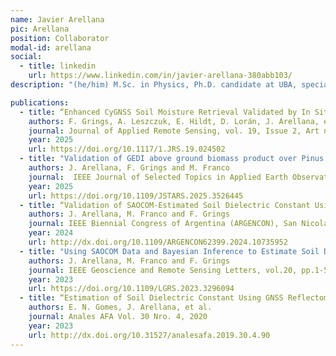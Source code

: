 ```yaml
---
name: Javier Arellana
pic: Arellana
position: Collaborator
modal-id: arellana
social:
  - title: linkedin
    url: https://www.linkedin.com/in/javier-arellana-380abb103/
description: "(he/him) M.Sc. in Physics, Ph.D. candidate at UBA, specializing in soil moisture estimation using SAR and GNSS data. Workplace: Institute of Astronomy and Space Physics, Remote Sensing Group. Skilled in physically based modeling, Bayesian inference, and advanced satellite image processing. Author of peer-reviewed publications and active contributor to scientific conferences. Possesses solid university teaching experience, serves as an invited reviewer for international journals, and engages in collaborative multidisciplinary research aimed at advancing Earth observation methods and applications."

publications:
  - title: “Enhanced CyGNSS Soil Moisture Retrieval Validated by In Situ Data in Argentina's Pampas”
    authors: F. Grings, A. Leszczuk, E. Hildt, D. Lorán, J. Arellana, et. al.
    journal: Journal of Applied Remote Sensing, vol. 19, Issue 2, Art no. 024502 
    year: 2025
    url: https://doi.org/10.1117/1.JRS.19.024502
  - title: "Validation of GEDI above ground biomass product over Pinus sp. plantations in Argentina"
    authors: J. Arellana, F. Grings and M. Franco
    journal:  IEEE Journal of Selected Topics in Applied Earth Observations and Remote Sensing, vol. 18, pp. 3728-3734
    year: 2025
    url: https://doi.org/10.1109/JSTARS.2025.3526445
  - title: “Validation of SAOCOM-Estimated Soil Dielectric Constant Using a Bayesian Inference Scheme in Agricultural Fields”
    authors: J. Arellana, M. Franco and F. Grings
    journal: IEEE Biennial Congress of Argentina (ARGENCON), San Nicolás de los Arroyos, Argentina, pp. 952-954
    year: 2024
    url: http://dx.doi.org/10.1109/ARGENCON62399.2024.10735952
  - title: "Using SAOCOM Data and Bayesian Inference to Estimate Soil Dielectric Constant in Agricultural Soils"
    authors: J. Arellana, M. Franco and F. Grings
    journal: IEEE Geoscience and Remote Sensing Letters, vol.20, pp.1-5
    year: 2023
    url: https://doi.org/10.1109/LGRS.2023.3296094
  - title: “Estimation of Soil Dielectric Constant Using GNSS Reflectometry and Interference Pattern Method”
    authors: E. N. Gomes, J. Arellana, et al.
    journal: Anales AFA Vol. 30 Nro. 4, 2020
    year: 2023
    url: http://dx.doi.org/10.31527/analesafa.2019.30.4.90
---
```



